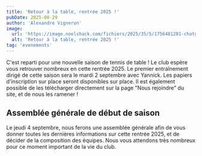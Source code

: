 ```yaml
---
title: 'Retour à la table, rentrée 2025 !'
pubDate: 2025-08-29
author: 'Alexandre Vigneron'
image:
  url: 'https://image.noelshack.com/fichiers/2025/35/5/1756481281-chatgpt-image-29-ao-t-2025-17-27-23.jpg'
  alt: 'Retour à la table, rentrée 2025 !'
tag: 'evenements'
---
```


C'est reparti pour une nouvelle saison de tennis de table ! Le club espère vous retrouver nombreux en cette rentrée 2025. Le premier entraînement dirigé de cette saison sera le mardi 2 septembre avec Yannick. Les papiers d'inscription sur place seront disponibles sur place. Il est également possible de les télécharger directement sur la page "Nous rejoindre" du site, et de nous les ramener !

## Assemblée générale de début de saison

Le jeudi 4 septembre, nous ferons une assemblée générale afin de vous donner toutes les dernières informations sur cette rentrée 2025, et de décider de la composition des équipes. Nous vous attendons très nombreux pour ce moment important de la vie du club.
